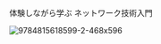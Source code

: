 体験しながら学ぶ ネットワーク技術入門

![9784815618599-2-468x596](https://github.com/pea-sys/network-experiments/assets/49807271/fd818de2-4fbe-465c-a191-41e9b0c3ceb3)
